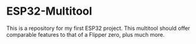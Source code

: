 # ESP32-Multitool
This is a repository for my first ESP32 project. This multitool should offer comparable features to that of a Flipper zero, plus much more.

